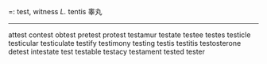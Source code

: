 =: test, witness
*L.* tentis
睾丸

---
attest
contest
obtest
pretest
protest
testamur
testate
testee
testes
testicle
testicular
testiculate
testify
testimony
testing
testis
testitis
testosterone
detest
intestate
test
testable
testacy
testament
tested
tester
